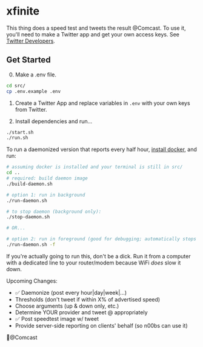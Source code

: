 # xfinite

This thing does a speed test and tweets the result @Comcast. To use it, you'll need to make a Twitter app and get your own access keys. See [Twitter Developers](https://developer.twitter.com/en/docs/basics/apps/overview.html).

## Get Started

0. Make a .env file.
```sh
cd src/
cp .env.example .env
```

1. Create a Twitter App and replace variables in `.env` with your own keys from Twitter.

2. Install dependencies and run...
```sh
./start.sh
./run.sh
```

To run a daemonized version that reports every half hour, [install docker](https://www.google.com/search?q=install+docker&rlz=1C5CHFA_enUS754US754&oq=install+docker), and run:
```sh
# assuming docker is installed and your terminal is still in src/
cd ..
# required: build daemon image
./build-daemon.sh

# option 1: run in background
./run-daemon.sh

# to stop daemon (background only):
./stop-daemon.sh

# OR...

# option 2: run in foreground (good for debugging; automatically stops on CTRL-C)
./run-daemon.sh -f
```

If you're actually going to run this, don't be a dick. Run it from a computer with a dedicated line to your router/modem because WiFi *does* slow it down.

Upcoming Changes:

* ✅ Daemonize (post every hour|day|week|...)
* Thresholds (don't tweet if within X% of advertised speed)
* Choose arguments (up & down only, etc.)
* Determine YOUR provider and tweet @ appropriately
* ✅ Post speedtest image w/ tweet
* Provide server-side reporting on clients' behalf (so n00bs can use it)

🖕@Comcast
